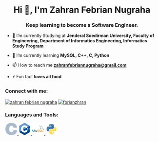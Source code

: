 <h1 align="center">Hi 👋, I'm Zahran Febrian Nugraha</h1>
<h3 align="center">Keep learning to become a Software Engineer.</h3>

- 🔭 I’m currently Studying at **Jenderal Soedirman University, Faculty of Engineering, Department of Informatics Engineering, Informatics Study Program**

- 🌱 I’m currently learning **MySQL, C++, C, Python**

- 📫 How to reach me **zahranfebriannugraha@gmail.com**

- ⚡ Fun fact **loves all food**

<h3 align="left">Connect with me:</h3>
<p align="left">
<a href="https://linkedin.com/in/zahran febrian nugraha" target="blank"><img align="center" src="https://raw.githubusercontent.com/rahuldkjain/github-profile-readme-generator/master/src/images/icons/Social/linked-in-alt.svg" alt="zahran febrian nugraha" height="30" width="40" /></a>
<a href="https://instagram.com/fbrianzhran" target="blank"><img align="center" src="https://raw.githubusercontent.com/rahuldkjain/github-profile-readme-generator/master/src/images/icons/Social/instagram.svg" alt="fbrianzhran" height="30" width="40" /></a>
</p>

<h3 align="left">Languages and Tools:</h3>
<p align="left"> <a href="https://www.cprogramming.com/" target="_blank" rel="noreferrer"> <img src="https://raw.githubusercontent.com/devicons/devicon/master/icons/c/c-original.svg" alt="c" width="40" height="40"/> </a> <a href="https://www.w3schools.com/cpp/" target="_blank" rel="noreferrer"> <img src="https://raw.githubusercontent.com/devicons/devicon/master/icons/cplusplus/cplusplus-original.svg" alt="cplusplus" width="40" height="40"/> </a> <a href="https://www.mysql.com/" target="_blank" rel="noreferrer"> <img src="https://raw.githubusercontent.com/devicons/devicon/master/icons/mysql/mysql-original-wordmark.svg" alt="mysql" width="40" height="40"/> </a> <a href="https://www.python.org" target="_blank" rel="noreferrer"> <img src="https://raw.githubusercontent.com/devicons/devicon/master/icons/python/python-original.svg" alt="python" width="40" height="40"/> </a> </p>
